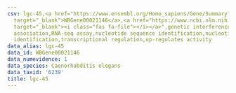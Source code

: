 ```yaml
---
csv: lgc-45,<a href="https://www.ensembl.org/Homo_sapiens/Gene/Summary?db=core;g=WBGene00021146"
  target="_blank">WBGene00021146</a>,<a href="https://www.ncbi.nlm.nih.gov/pubmed/27496166"
  target="_blank"><i class="fas fa-file"></i></a>",genetic interference,functional
  association,RNA-seq assay,nucleotide sequence identification,nucleotide sequence
  identification,transcriptional regulation,up-regulates activity
data_alias: lgc-45
data_id: WBGene00021146
data_numevidence: 1
data_species: Caenorhabditis elegans
data_taxid: '6239'
title: lgc-45
---
```

